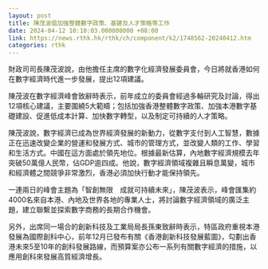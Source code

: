 ```yaml
---
layout: post
title: 陳茂波倡加強整體數字政策、基建及人才策略等工作
date: 2024-04-12 10:10:03.000000000 +08:00
link: https://news.rthk.hk/rthk/ch/component/k2/1748562-20240412.htm
categories: rthk
---
```


財政司司長陳茂波說，由他擔任主席的數字化經濟發展委員會，今日將就香港如何在數字經濟時代進一步發展，提出12項建議。

陳茂波在數字經濟峰會致辭時表示，前年成立的委員會經過多輪研究及討論，得出12項核心建議，主要圍繞5大範疇；包括加強香港整體數字政策、加強本港數字基礎建設、促進低成本計算、加快數字轉型，以及制定可持續的人才策略。

陳茂波說，數字經濟已成為世界經濟發展的新動力，從數字支付到人工智慧，數據正在迅速改變企業的營運和發展方式、城市的管理方式，並改變人類的工作、學習和生活方式。中國在這方面處於領先地位。根據最新估算，內地數字經濟規模去年突破50萬億人民幣，佔GDP逾四成。他說，數字經濟領域複雜且瞬息萬變，城市和經濟體之間競爭非常激烈，香港必須加快行動才能保持領先。

一連兩日的峰會主題為「智創無限　成就可持續未來」，陳茂波表示，峰會匯集約4000名來自本港、內地及世界各地的專業人士，將討論數字經濟領域的廣泛主題，建立聯繫並探索數字商務的長期合作機會。

另外，出席同一場合的創新科技及工業局局長孫東致辭時表示，特區政府重視本港發展為國際創科中心，前年12月已發布有關《香港創新科技發展藍圖》，勾劃出香港未來5至10年的創科發展路線，而預算案亦公布一系列有關數字經濟的措施，以應用創科來發展高質經濟增長。

